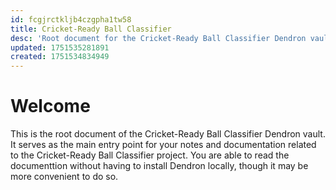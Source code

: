 ```yaml
---
id: fcgjrctkljb4czgpha1tw58
title: Cricket-Ready Ball Classifier
desc: 'Root document for the Cricket-Ready Ball Classifier Dendron vault.'
updated: 1751535281891
created: 1751534834949
---
```

# Welcome
This is the root document of the Cricket-Ready Ball Classifier Dendron vault. It serves as the main entry point for your notes and documentation related to the Cricket-Ready Ball Classifier project. You are able to read the documenttion without having to install Dendron locally, though it may be more convenient to do so.